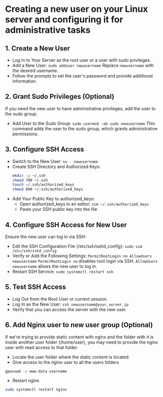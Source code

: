 # Creating a new user on your Linux server and configuring it for administrative tasks

## 1. Create a New User

- Log in to Your Server as the root user or a user with sudo privileges.
- Add a New User:
  `sudo adduser newusername`
  Replace `newusername` with the desired username.
- Follow the prompts to set the user's password and provide additional information.

## 2. Grant Sudo Privileges (Optional)

If you need the new user to have administrative privileges, add the user to the sudo group:

- Add User to the Sudo Group:
  `sudo usermod -aG sudo newusername`
  This command adds the user to the sudo group, which grants administrative permissions.

## 3. Configure SSH Access

- Switch to the New User:
  `su - newusername`
- Create SSH Directory and Authorized Keys:
  ```bash
  mkdir -p ~/.ssh
  chmod 700 ~/.ssh
  touch ~/.ssh/authorized_keys
  chmod 600 ~/.ssh/authorized_keys
  ```
- Add Your Public Key to authorized_keys:
  - Open authorized_keys in an editor:
    `vim ~/.ssh/authorized_keys`
  - Paste your SSH public key into the file

## 4. Configure SSH Access for New User

Ensure the new user can log in via SSH:

- Edit the SSH Configuration File (/etc/ssh/sshd_config):
  `sudo vim /etc/ssh/sshd_config`
- Verify or Add the Following Settings:
  `PermitRootLogin no
  AllowUsers newusername`
  `PermitRootLogin no` disables root login via SSH.
  `AllowUsers newusername` allows the new user to log in.
- Restart SSH Service:
  `sudo systemctl restart ssh`

## 5. Test SSH Access

- Log Out from the Root User or current session.
- Log In as the New User:
  `ssh newusername@your_server_ip`
- Verify that you can access the server with the new user.

## 6. Add Nginx user to new user group (Optional)

If we're trying to provide static content with nginx and the folder with it is inside another user folder (/home/user), you may need to provide the nginx
user with read access to that folder.

- Locate the user folder where the static content is located.
- Give access to the nginx user to all the users folders
```bash
gpasswd -a www-data username
```
- Restart nginx
```bash
sudo systemctl restart nginx
```
